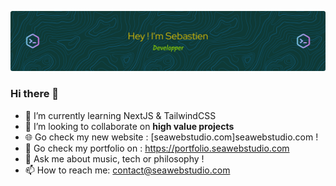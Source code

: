 ![Header](./github-header-image.png) 

### Hi there 👋

- 🌱 I’m currently learning NextJS & TailwindCSS
- 👯 I’m looking to collaborate on **high value projects**
- 🌐 Go check my new website : [seawebstudio.com]seawebstudio.com  !
- 🎨 Go check my portfolio on : https://portfolio.seawebstudio.com
- 💬 Ask me about music, tech or philosophy !
- 📫 How to reach me: contact@seawebstudio.com

<!--
**beseb/beseb** is a ✨ _special_ ✨ repository because its `README.md` (this file) appears on your GitHub profile.

Here are some ideas to get you started:

- 🔭 I’m currently working on ...
- 🌱 I’m currently learning ...
- 👯 I’m looking to collaborate on ...
- 🤔 I’m looking for help with ...
- 💬 Ask me about ...
- 📫 How to reach me: ...
- 😄 Pronouns: ...
- ⚡ Fun fact: ...
-->
